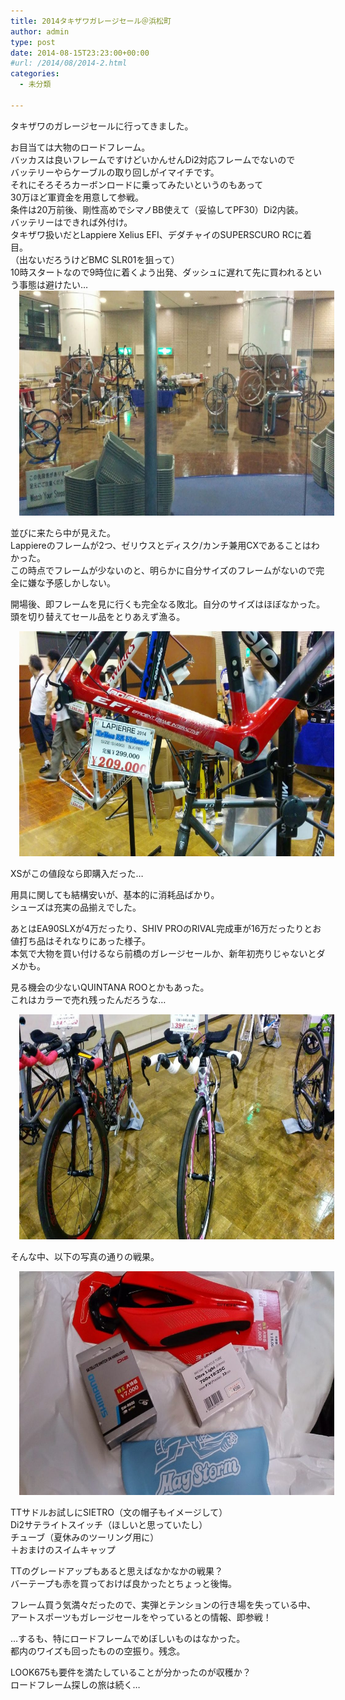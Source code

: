```yaml
---
title: 2014タキザワガレージセール＠浜松町
author: admin
type: post
date: 2014-08-15T23:23:00+00:00
#url: /2014/08/2014-2.html
categories:
  - 未分類

---
```

タキザワのガレージセールに行ってきました。

<div>
</div>

<div>
  お目当ては大物のロードフレーム。
</div>

<div>
  バッカスは良いフレームですけどいかんせんDi2対応フレームでないので
</div>

<div>
  バッテリーやらケーブルの取り回しがイマイチです。
</div>

<div>
</div>

<div>
  それにそろそろカーボンロードに乗ってみたいというのもあって
</div>

<div>
  30万ほど軍資金を用意して参戦。
</div>

<div>
  条件は20万前後、剛性高めでシマノBB使えて（妥協してPF30）Di2内装。
</div>

<div>
  バッテリーはできれば外付け。
</div>

<div>
</div>

<div>
</div>

<div>
  タキザワ扱いだとLappiere Xelius EFI、デダチャイのSUPERSCURO RCに着目。
</div>

<div>
  （出ないだろうけどBMC SLR01を狙って）
</div>

<div>
  10時スタートなので9時位に着くよう出発、ダッシュに遅れて先に買われるという事態は避けたい…
</div>

<div>
</div>

<div>
  <div class="separator" style="clear: both; text-align: center;">
    <a href="/wp-content/uploads/2014/08/IMG_20140816_094922-1024x576.jpg" imageanchor="1" style="margin-left: 1em; margin-right: 1em;"><img border="0" src="/wp-content/uploads/2014/08/IMG_20140816_094922-1024x576.jpg" height="360" width="640" /></a>
  </div>

  <p>
    並びに来たら中が見えた。<br /> Lappiereのフレームが2つ、ゼリウスとディスク/カンチ兼用CXであることはわかった。<br /> この時点でフレームが少ないのと、明らかに自分サイズのフレームがないので完全に嫌な予感しかしない。
  </p>

  <p>
    開場後、即フレームを見に行くも完全なる敗北。自分のサイズはほぼなかった。<br /> 頭を切り替えてセール品をとりあえず漁る。
  </p>

  <div class="separator" style="clear: both; text-align: center;">
    <a href="/wp-content/uploads/2014/08/IMG_20140816_101550-1024x576.jpg" imageanchor="1" style="margin-left: 1em; margin-right: 1em;"><img border="0" src="/wp-content/uploads/2014/08/IMG_20140816_101550-1024x576.jpg" height="360" width="640" /></a>
  </div>

  <p>
    XSがこの値段なら即購入だった…
  </p>

  <p>
    用具に関しても結構安いが、基本的に消耗品ばかり。<br /> シューズは充実の品揃えでした。
  </p>

  <p>
    あとはEA90SLXが4万だったり、SHIV PROのRIVAL完成車が16万だったりとお値打ち品はそれなりにあった様子。<br /> 本気で大物を買い付けるなら前橋のガレージセールか、新年初売りじゃないとダメかも。
  </p>

  <p>
    見る機会の少ないQUINTANA ROOとかもあった。<br /> これはカラーで売れ残ったんだろうな…
  </p>

  <div class="separator" style="clear: both; text-align: center;">
    <a href="/wp-content/uploads/2014/08/IMG_20140816_100344-1024x576.jpg" imageanchor="1" style="margin-left: 1em; margin-right: 1em;"><img border="0" src="/wp-content/uploads/2014/08/IMG_20140816_100344-1024x576.jpg" height="360" width="640" /></a>
  </div>

  <p>
    そんな中、以下の写真の通りの戦果。
  </p>

  <div class="separator" style="clear: both; text-align: center;">
    <a href="/wp-content/uploads/2014/08/2014-08-1616.32.48-1024x575.jpg" imageanchor="1" style="margin-left: 1em; margin-right: 1em;"><img border="0" src="/wp-content/uploads/2014/08/2014-08-1616.32.48-1024x575.jpg" height="358" width="640" /></a>
  </div>

  <p>
    TTサドルお試しにSIETRO（文の帽子もイメージして）<br /> Di2サテライトスイッチ（ほしいと思っていたし）<br /> チューブ（夏休みのツーリング用に）<br /> ＋おまけのスイムキャップ
  </p>

  <p>
    TTのグレードアップもあると思えばなかなかの戦果？<br /> バーテープも赤を買っておけば良かったとちょっと後悔。
  </p>

  <p>
    フレーム買う気満々だったので、実弾とテンションの行き場を失っている中、<br /> アートスポーツもガレージセールをやっているとの情報、即参戦！
  </p>

  <p>
    …するも、特にロードフレームでめぼしいものはなかった。<br /> 都内のワイズも回ったものの空振り。残念。
  </p>

  <p>
    LOOK675も要件を満たしていることが分かったのが収穫か？<br /> ロードフレーム探しの旅は続く…</div>